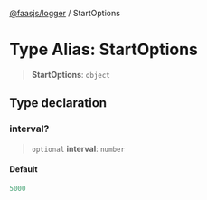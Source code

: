[@faasjs/logger](../README.md) / StartOptions

# Type Alias: StartOptions

> **StartOptions**: `object`

## Type declaration

### interval?

> `optional` **interval**: `number`

#### Default

```ts
5000
```
